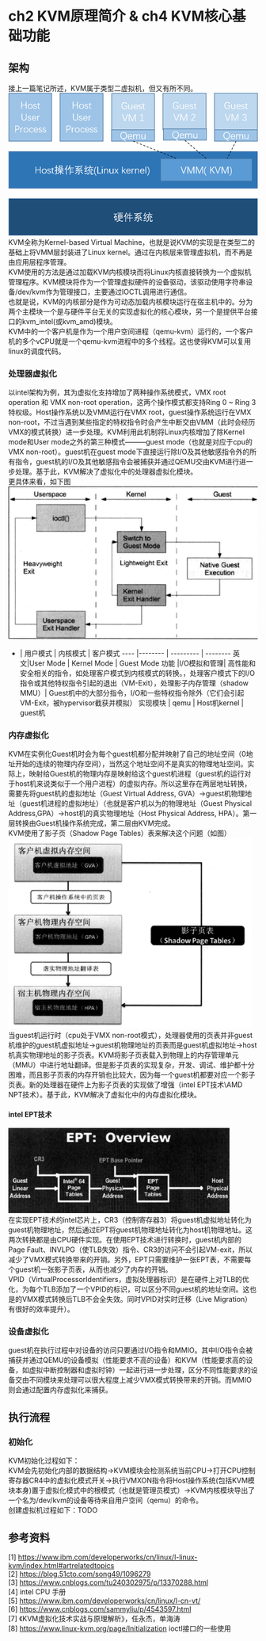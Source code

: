 # ch2 KVM原理简介 & ch4 KVM核心基础功能
## 架构
接上一篇笔记所述，KVM属于类型二虚拟机，但又有所不同。  
![KVM架构](KVM架构.png)  
KVM全称为Kernel-based Virtual Machine，也就是说KVM的实现是在类型二的基础上将VMM层封装进了Linux kernel。通过在内核层来管理虚拟机，而不再是由应用层程序管理。  
KVM使用的方法是通过加载KVM内核模块而将Linux内核直接转换为一个虚拟机管理程序。KVM模块将作为一个管理虚拟硬件的设备驱动，该驱动使用字符串设备/dev/kvm作为管理接口，主要通过IOCTL调用进行通信。  
也就是说，KVM的内核部分是作为可动态加载内核模块运行在宿主机中的。分为两个主模块一个是与硬件平台无关的实现虚拟化的核心模块，另一个是提供平台接口的kvm_intel(或kvm_amd)模块。  
KVM中的一个客户机是作为一个用户空间进程（qemu-kvm）运行的，一个客户机的多个vCPU就是一个qemu-kvm进程中的多个线程。这也使得KVM可以复用linux的调度代码。

### 处理器虚拟化
以intel架构为例，其为虚拟化支持增加了两种操作系统模式，VMX root operation 和 VMX non-root operation，这两个操作模式都支持Ring 0 ~ Ring 3特权级。Host操作系统以及VMM运行在VMX root，guest操作系统运行在VMX non-root，不过当遇到某些指定的特权指令时会产生中断交由VMM（此时会经历VMX的模式转换）进一步处理。KVM利用此机制将Linux内核增加了除Kernel mode和User mode之外的第三种模式———guest mode（也就是对应于cpu的VMX non-root）。guest机在guest mode下直接运行除I/O及其他敏感指令外的所有指令，guest机的I/O及其他敏感指令会被捕获并通过QEMU交由KVM进行进一步处理。基于此，KVM解决了虚拟化中的处理器虚拟化模块。  
更具体来看，如下图  
![KVM中的三种执行模式](vCPU在KVM中的三种执行模式.png)  
- | 用户模式 | 内核模式 | 客户模式
---- |-------- | --------- | --------
英文|User Mode | Kernel Mode | Guest Mode
功能 |I/O模拟和管理| 高性能和安全相关的指令，如处理客户模式到内核模式的转换。，处理客户模式下的I/O指令或其他特权指令引起的退出（VM-Exit），处理影子内存管理（shadow MMU）| Guest机中的大部分指令，I/O和一些特权指令除外（它们会引起VM-Exit，被hypervisor截获并模拟）
实现模块 | qemu | Host机kernel | guest机

### 内存虚拟化
KVM在实例化Guest机时会为每个guest机都分配并映射了自己的地址空间（0地址开始的连续的物理内存空间），当然这个地址空间不是真实的物理地址空间。实际上，映射给Guest机的物理内存是映射给这个guest机进程（guest机的运行对于host机来说类似于一个用户进程）的虚拟内存。所以这里存在两层地址转换，需要先将guest机的虚拟地址（Guest Virtual Address, GVA）->guest机物理地址（guest机进程的虚拟地址）（也就是客户机以为的物理地址（Guest Physical Address,GPA）->host机的真实物理地址（Host Physical Address, HPA）。第一层转换由Guest机操作系统完成，第二层由KVM完成。  
KVM使用了影子页（Shadow Page Tables）表来解决这个问题（如图）  
![影子页表](影子页表.png)  
当guest机运行时（cpu处于VMX non-root模式），处理器使用的页表并非guest机维护的guest机虚拟地址->guest机物理地址的页表而是guest机虚拟地址->host机真实物理地址的影子页表。KVM将影子页表载入到物理上的内存管理单元（MMU）中进行地址翻译。但是影子页表的实现复杂，开发、调试、维护都十分困难，而且影子页表的内存开销也比较大，因为每一个guest机都要对应一个影子页表。新的处理器在硬件上为影子页表的实现做了增强（intel EPT技术\AMD NPT技术）。基于此，KVM解决了虚拟化中的内存虚拟化模块。
#### intel EPT技术
![EPT基本原理](EPT基本原理.png)  
在实现EPT技术的intel芯片上，CR3（控制寄存器3）将guest机虚拟地址转化为guest机物理地址，然后通过EPT将guest机物理地址转化为host机物理地址。这两次转换都是由CPU硬件实现。在使用EPT技术进行转换时，guest机内部的Page Fault、INVLPG（使TLB失效）指令、CR3的访问不会引起VM-exit，所以减少了VMX模式转换带来的开销。另外，EPT只需要维护一张EPT表，不需要每个guest机一张影子页表，从而也减少了内存的开销。  
VPID（VirtualProcessorIdentifiers，虚拟处理器标识）是在硬件上对TLB的优化，为每个TLB添加了一个VPID的标识，可以区分不同guest机的地址空间。这也是的VMX模式转换后TLB不会全失效。同时VPID对实时迁移（Live Migration）有很好的效率提升）。

### 设备虚拟化
guest机在执行过程中对设备的访问只要通过I/O指令和MMIO。其中I/O指令会被捕获并通过QEMU的设备模拟（性能要求不高的设备）和KVM（性能要求高的设备，如虚拟中断控制器和虚拟时钟）一起进行进一步处理，区分不同性能要求的设备交由不同模块来处理可以很大程度上减少VMX模式转换带来的开销。而MMIO则会通过配置内存虚拟化来捕获。

## 执行流程

### 初始化
KVM初始化过程如下：  
KVM会先初始化内部的数据结构->KVM模块会检测系统当前CPU->打开CPU控制寄存器CR4中的虚拟化模式开关->执行VMXON指令将Host操作系统(包括KVM模块本身)置于虚拟化模式中的根模式（也就是管理员模式）->KVM内核模块导出了一个名为/dev/kvm的设备等待来自用户空间（qemu）的命令。  
创建虚拟机过程如下：TODO  

### 


## 参考资料
[1] https://www.ibm.com/developerworks/cn/linux/l-linux-kvm/index.html#artrelatedtopics  
[2] https://blog.51cto.com/song49/1096279  
[3] https://www.cnblogs.com/tu240302975/p/13370288.html  
[4] intel CPU 手册  
[5] https://www.ibm.com/developerworks/cn/linux/l-cn-vt/  
[6] https://www.cnblogs.com/sammyliu/p/4543597.html  
[7] 《KVM虚拟化技术实战与原理解析》，任永杰，单海涛  
[8] https://www.linux-kvm.org/page/Initialization ioctl接口的一些使用
